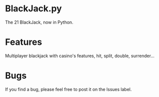 # BlackJack.py
The 21 BlackJack, now in Python.

# Features
Multiplayer blackjack with casino's features, hit, split, double, surrender...

# Bugs
If you find a bug, please feel free to post it on the Issues label.
